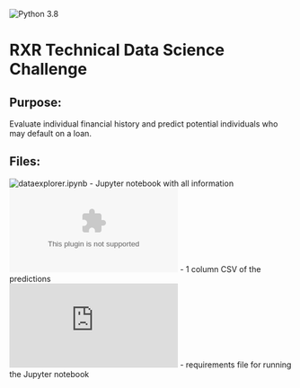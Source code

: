 ![Python 3.8](https://img.shields.io/badge/python-3.8-blue.svg)

# RXR Technical Data Science Challenge

## Purpose:
Evaluate individual financial history and predict potential individuals who may default on a loan.

## Files:
![dataexplorer.ipynb](https://github.com/edyoung75/2020RXR/blob/master/src/dataexplorer.ipynb) - Jupyter notebook with all information<br>
![resultsdataset.csv](https://github.com/edyoung75/2020RXR/blob/master/src/resultsdataset.csv) - 1 column CSV of the predictions<br>
![requirements.txt](https://github.com/edyoung75/2020RXR/blob/master/requirements.txt) - requirements file for running the Jupyter notebook

